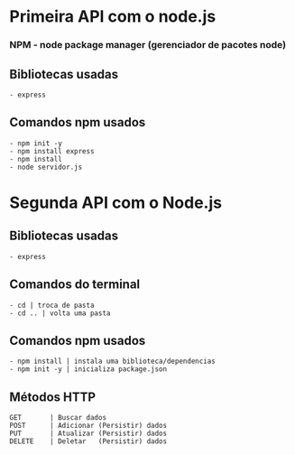 # Primeira API com o node.js

### NPM - node package manager (gerenciador de pacotes node)

## Bibliotecas usadas
    - express

## Comandos npm usados
    - npm init -y
    - npm install express
    - npm install
    - node servidor.js




# Segunda API com o Node.js

## Bibliotecas usadas
    - express

## Comandos do terminal
    - cd | troca de pasta
    - cd .. | volta uma pasta

## Comandos npm usados
    - npm install | instala uma biblioteca/dependencias
    - npm init -y | inicializa package.json

## Métodos HTTP
    GET       | Buscar dados
    POST      | Adicionar (Persistir) dados
    PUT       | Atualizar (Persistir) dados
    DELETE    | Deletar   (Persistir) dados
